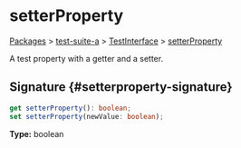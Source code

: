 # setterProperty

[Packages](./) &gt; [test-suite-a](./test-suite-a/) &gt; [TestInterface](./test-suite-a/testinterface-interface/) &gt; [setterProperty](./test-suite-a/testinterface-interface/setterproperty-property)

A test property with a getter and a setter.

## Signature {#setterproperty-signature}

```typescript
get setterProperty(): boolean;
set setterProperty(newValue: boolean);
```

**Type:** boolean
